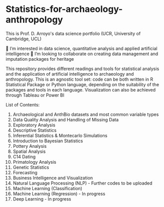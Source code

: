 # Statistics-for-archaeology-anthropology

This is Prof. D. Arroyo's data science portfolio
(UCR, University of Cambridge, UCL)

👀 I’m interested in data science, quantitative analysis and applied artificial intelligence
💞️ I’m looking to collaborate on creating data management and imputation packages for heritage

This repository provides different readings and tools for statistical analysis and the application of artificial intelligence to archaeology and anthropology. 
This is an agnostic tool set: code can be both written in R Statistical Package or Python language, depending on the suitability of the packages and tools in each language. Visualization can also be achieved through Tableau or Power BI

List of Contents:
1. Archaeological and AnthBio datasets and most common variable types
2. Data Quality Analysis and Handling of Missing Data
3. Exploratory Analysis
4. Descriptive Statistics
5. Inferential Statistics & Montecarlo Simulations
6. Introduction to Bayesian Statistics
7. Pottery Analysis
8. Spatial Analysis
9. C14 Dating
10. Primatology Analysis
12. Genetic Statistics
13. Forecasting
14. Business Intelligence and Visualization
15. Natural Language Processing (NLP) - Further codes to be uploaded
16. Machine Learning (Classification)
17. Machine Learning (Regression) - In progress
18. Deep Learning - In progress
